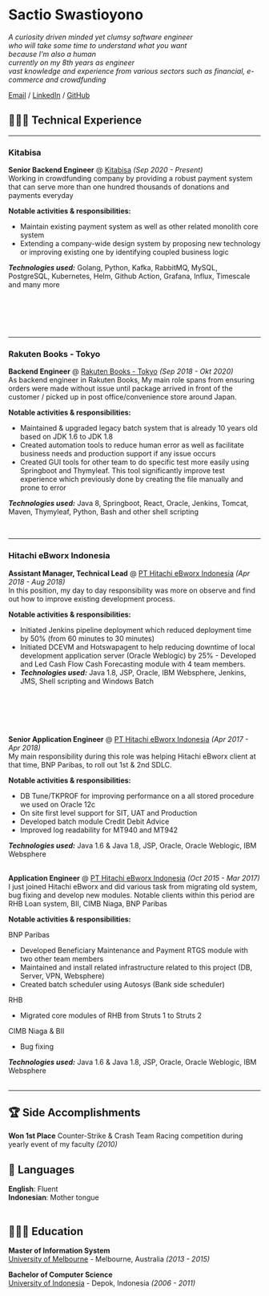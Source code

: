# Sactio Swastioyono

_A curiosity driven minded yet clumsy software engineer_ 
<br> _who will take some time to understand what you want_
<br> _because I'm also a human_
<br> _currently on my 8th years as engineer
<br> vast knowledge and experience from various sectors such as financial, e-commerce and crowdfunding_ <br>

[Email](mailto:email.tyo@gmail.com) / [LinkedIn](https://www.linkedin.com/in/sactio-swastioyono/)
/ [GitHub](https://github.com/sswastioyono18/)

## 👩🏼‍💻 Technical Experience

<hr>
<h3>Kitabisa </h3>

**Senior Backend Engineer** @ [Kitabisa](https://kitabisa.com/) _(Sep 2020 - Present)_ <br>
Working in crowdfunding company by providing a robust payment system that can serve more than one hundred thousands of
donations and payments everyday 

<b> Notable activities & responsibilities:</b>

- Maintain existing payment system as well as other related monolith core system
- Extending a company-wide design system by proposing new technology or improving existing one by identifying coupled
  business logic

**_Technologies used:_** Golang, Python, Kafka, RabbitMQ, MySQL, PostgreSQL, Kubernetes, Helm, Github Action, Grafana,
  Influx, Timescale and many more
  <br><br>

<br><br><br>
<hr>
<h3> Rakuten Books - Tokyo </h3>

**Backend Engineer** @ [Rakuten Books - Tokyo](https://books.rakuten.co.jp/) _(Sep 2018 - Okt 2020)_ <br>
As backend engineer in Rakuten Books, My main role spans from ensuring orders were made without issue until package arrived in
front of the customer / picked up in post office/convenience store around Japan.

<b> Notable activities & responsibilities:</b>

- Maintained & upgraded legacy batch system that is already 10 years old based on JDK 1.6 to JDK 1.8
- Created automation tools to reduce human error as well as facilitate business needs and production support if any
  issue occurs
- Created GUI tools for other team to do specific test more easily using Springboot and Thymyleaf. This tool
  significantly improve test experience which previously done by creating the file manually and prone to error

**_Technologies used:_** Java 8, Springboot, React, Oracle, Jenkins, Tomcat, Maven, Thymyleaf, Python, Bash and other shell scripting

<br>
<hr>
<h3> Hitachi eBworx Indonesia </h3>

**Assistant Manager, Technical Lead** @ [PT Hitachi eBworx Indonesia](http://www.hitachi-ebworx.com/) _(Apr 2018 - Aug
2018)_ <br>
In this position, my day to day responsibility was more on observe and find out how to improve existing development
process.

<b> Notable activities & responsibilities:</b>

- Initiated Jenkins pipeline deployment which reduced deployment time by 50% (from 60 minutes to 30 minutes)
- Initiated DCEVM and Hotswapagent to help reducing downtime of local development application server (Oracle Weblogic)
by 25% - Developed and Led Cash Flow Cash Forecasting module with 4 team members. 
- **_Technologies used:_** Java 1.8, JSP, Oracle, IBM Websphere, Jenkins, JMS, Shell scripting and Windows Batch
<br><br>

<br><br><br><br>
**Senior Application Engineer** @ [PT Hitachi eBworx Indonesia](http://www.hitachi-ebworx.com/) _(Apr 2017 - Apr
2018)_ <br>
My main responsibility during this role was helping Hitachi eBworx client at that time, BNP Paribas, to roll out 1st & 2nd SDLC.

<b> Notable activities & responsibilities:</b>

- DB Tune/TKPROF for improving performance on a all stored procedure we used on Oracle 12c
- On site first level support for SIT, UAT and Production
- Developed batch module Credit Debit Advice
- Improved log readability for MT940 and
  MT942

**_Technologies used:_** Java 1.6 & Java 1.8, JSP, Oracle, Oracle Weblogic, IBM Websphere
  <br><br>
  

**Application Engineer** @ [PT Hitachi eBworx Indonesia](http://www.hitachi-ebworx.com/) _(Oct 2015 - Mar
2017)_ <br>
I just joined Hitachi eBworx and did various task from migrating old system, bug fixing and develop new modules. Notable clients within this period are RHB Loan system, BII, CIMB Niaga, BNP Paribas 

<b> Notable activities & responsibilities:</b>

BNP Paribas
- Developed Beneficiary Maintenance and Payment RTGS module with two other team members
- Maintained and install related infrastructure related to this project (DB, Server, VPN, Websphere)
- Created batch scheduler using Autosys (Bank side scheduler)
  
RHB
- Migrated core modules of RHB from Struts 1 to Struts 2

CIMB Niaga & BII
- Bug fixing
  

**_Technologies used:_** Java 1.6 & Java 1.8, JSP, Oracle, Oracle Weblogic, IBM Websphere
  <br><br>


<hr> 

## 🏆 Side Accomplishments

**Won 1st Place** Counter-Strike & Crash Team Racing competition during yearly event of my faculty _(2010)_ <br>

## 💬 Languages

**English**: Fluent <br>
**Indonesian**: Mother tongue
<br><br>

## 👩🏼‍🎓 Education

**Master of Information System** <br>
[University of Melbourne](https://www.unimelb.edu.au/) - Melbourne, Australia _(2013 - 2015)_

**Bachelor of Computer Science** <br>
[University of Indonesia](https://www.ui.ac.id/en/) - Depok, Indonesia _(2006 - 2011)_